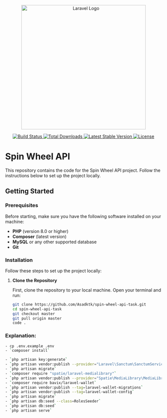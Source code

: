<p align="center">
  <a href="https://laravel.com" target="_blank">
    <img src="https://raw.githubusercontent.com/laravel/art/master/logo-lockup/5%20SVG/2%20CMYK/1%20Full%20Color/laravel-logolockup-cmyk-red.svg" width="400" alt="Laravel Logo">
  </a>
</p>

<p align="center">
  <a href="https://github.com/laravel/framework/actions">
    <img src="https://github.com/laravel/framework/workflows/tests/badge.svg" alt="Build Status">
  </a>
  <a href="https://packagist.org/packages/laravel/framework">
    <img src="https://img.shields.io/packagist/dt/laravel/framework" alt="Total Downloads">
  </a>
  <a href="https://packagist.org/packages/laravel/framework">
    <img src="https://img.shields.io/packagist/v/laravel/framework" alt="Latest Stable Version">
  </a>
  <a href="https://packagist.org/packages/laravel/framework">
    <img src="https://img.shields.io/packagist/l/laravel/framework" alt="License">
  </a>
</p>

# Spin Wheel API

This repository contains the code for the Spin Wheel API project. Follow the instructions below to set up the project locally.

## Getting Started

### Prerequisites

Before starting, make sure you have the following software installed on your machine:

- **PHP** (version 8.0 or higher)
- **Composer** (latest version)
- **MySQL** or any other supported database
- **Git**

### Installation

Follow these steps to set up the project locally:

1. **Clone the Repository**

   First, clone the repository to your local machine. Open your terminal and run:

   ```bash
   git clone https://github.com/Asadktk/spin-wheel-api-task.git
   cd spin-wheel-api-task
   git checkout master
   git pull origin master
   code .


### Explanation:
```bash
- cp .env.example .env 
- `composer install` 

- `php artisan key:generate`
- `php artisan vendor:publish --provider="Laravel\Sanctum\SanctumServiceProvider"`
- `php artisan migrate`
- `composer require "spatie/laravel-medialibrary"`
- `php artisan vendor:publish --provider="Spatie\MediaLibrary\MediaLibraryServiceProvider" --tag="medialibrary-migrations"`
- `composer require bavix/laravel-wallet`
- `php artisan vendor:publish --tag=laravel-wallet-migrations`
- `php artisan vendor:publish --tag=laravel-wallet-config`
- `php artisan migrate`
- `php artisan db:seed --class=RolesSeeder`
- `php artisan db:seed`
- `php artisan serve`
